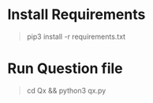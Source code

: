 # Install Requirements

> pip3 install -r requirements.txt

# Run Question file

> cd Qx && python3 qx.py